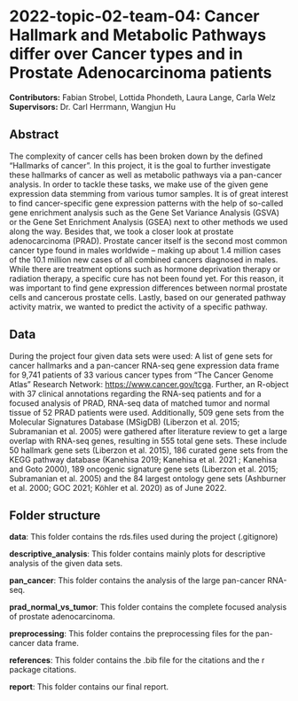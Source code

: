 # 2022-topic-02-team-04: Cancer Hallmark and Metabolic Pathways differ over Cancer types and in Prostate Adenocarcinoma patients

**Contributors:** Fabian Strobel, Lottida Phondeth, Laura Lange, Carla Welz <br>
**Supervisors:** Dr. Carl Herrmann, Wangjun Hu

## Abstract
The complexity of cancer cells has been broken down by the defined “Hallmarks of cancer”. In this project, it is the goal to further investigate these hallmarks of cancer as well as metabolic pathways via a pan-cancer analysis. In order to tackle these tasks, we make use of the given gene expression data stemming from various tumor samples. It is of great interest to find cancer-specific gene expression patterns with the help of so-called gene enrichment analysis such as the Gene Set Variance Analysis (GSVA) or the Gene Set Enrichment Analysis (GSEA) next to other methods we used along the way. Besides that, we took a closer look at prostate adenocarcinoma (PRAD). 
Prostate cancer itself is the second most common cancer type found in males worldwide – making up about 1.4 million cases of the 10.1 million new cases of all combined cancers diagnosed in males. While there are treatment options such as hormone deprivation therapy or radiation therapy, a specific cure has not been found yet. For this reason, it was important to find gene expression differences between normal prostate cells and cancerous prostate cells. Lastly, based on our generated pathway activity matrix, we wanted to predict the activity of a specific pathway.

## Data
During the project four given data sets were used: A list of gene sets for cancer hallmarks and a pan-cancer RNA-seq gene expression data frame for 9,741 patients of 33 various cancer types from “The Cancer Genome Atlas” Research Network: https://www.cancer.gov/tcga. Further, an R-object with 37 clinical annotations regarding the RNA-seq patients and for a focused analysis of PRAD, RNA-seq data of matched tumor and normal tissue of 52 PRAD patients were used. Additionally, 509 gene sets from the Molecular Signatures Database (MSigDB) (Liberzon et al. 2015; Subramanian et al. 2005) were gathered after literature review to get a large overlap with RNA-seq genes, resulting in 555 total gene sets. These include 50 hallmark gene sets (Liberzon et al. 2015), 186 curated gene sets from the KEGG pathway database (Kanehisa 2019; Kanehisa et al. 2021 ; Kanehisa and Goto 2000), 189 oncogenic signature gene sets (Liberzon et al. 2015; Subramanian et al. 2005) and the 84 largest ontology gene sets (Ashburner et al. 2000; GOC 2021; Köhler et al. 2020) as of June 2022.

## Folder structure

**data**: This folder contains the rds.files used during the project (.gitignore)

**descriptive_analysis**: This folder contains mainly plots for descriptive analysis of the given data sets.

**pan_cancer**: This folder contains the analysis of the large pan-cancer RNA-seq.

**prad_normal_vs_tumor**: This folder contains the complete focused analysis of prostate adenocarcinoma.

**preprocessing**: This folder contains the preprocessing files for the pan-cancer data frame.

**references**: This folder contains the .bib file for the citations and the r package citations.

**report**: This folder contains our final report.

